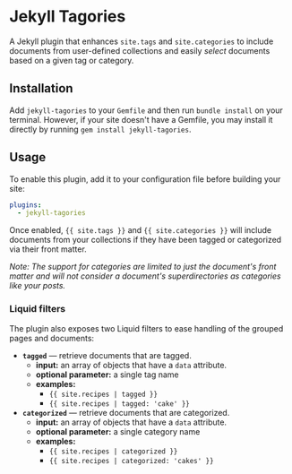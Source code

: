 # Jekyll Tagories

A Jekyll plugin that enhances `site.tags` and `site.categories` to include documents from user-defined collections and easily
*select* documents based on a given tag or category.

## Installation

Add `jekyll-tagories` to your `Gemfile` and then run `bundle install` on your terminal. However, if your site doesn't have
a Gemfile, you may install it directly by running `gem install jekyll-tagories`.

## Usage

To enable this plugin, add it to your configuration file before building your site:

```yaml
plugins:
  - jekyll-tagories
```

Once enabled, `{{ site.tags }}` and `{{ site.categories }}` will include documents from your collections if they have been
tagged or categorized via their front matter.

*Note: The support for categories are limited to just the document's front matter and will not consider a document's
superdirectories as categories like your posts.*

### Liquid filters

The plugin also exposes two Liquid filters to ease handling of the grouped pages and documents:

  * **`tagged`** &mdash; retrieve documents that are tagged.
    * **input:** an array of objects that have a `data` attribute.
    * **optional parameter:** a single tag name
    * **examples:**
      * `{{ site.recipes | tagged }}`
      * `{{ site.recipes | tagged: 'cake' }}`
  * **`categorized`** &mdash; retrieve documents that are categorized.
    * **input:** an array of objects that have a `data` attribute.
    * **optional parameter:** a single category name
    * **examples:**
      * `{{ site.recipes | categorized }}`
      * `{{ site.recipes | categorized: 'cakes' }}`
